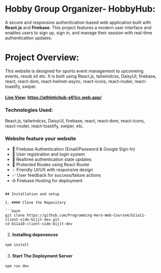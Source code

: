 # Hobby Group Organizer- HobbyHub:

A secure and responsive authentication-based web application built with **React.js** and **Firebase**. This project features a modern user interface and enables users to sign up, sign in, and manage their session with real-time authentication updates.

# Project Overview:

This website is designed for sports event management to upcomeing events, resub sit etc.
It is built using React.js, tailwindcss, DaisyUI, firebase, react, react-dom, react-helmet-async, react-icons, react-router, react-toastify, swiper.


#### [Live View](https://athletichub-e61cc.web.app/): https://athletichub-e61cc.web.app/

### Technologies Used:
React.js, tailwindcss, DaisyUI, firebase, react, react-dom, react-icons, react-router, react-toastify, swiper, etc.


### Website feature your website

- 🔐 Firebase Authentication (Email/Password & Google Sign-In)
- 🧑 User registration and login system
- 🔁 Realtime authentication state updates
- 📄 Protected Routes using React Router
- 💡 Friendly UI/UX with responsive design
- ✅ User feedback for success/failure actions
- 🌐 Firebase Hosting for deployment

```

## Installation and setup

1. #### Clone the Repository

```bash
git clone https://github.com/Programming-Hero-Web-Course4/b11a11-client-side-bijit-dev.git
cd b11a10-client-side-bijit-dev
```

2. #### Installing depenences

```bash
npm install
```

3. #### Start The Deployment Server

```bash
npm run dev

```
